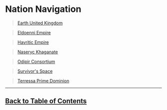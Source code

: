 #   Nation Navigation

>   [Earth United Kingdom](EarthUnitedKingdom.md)

>   [Eldoenni Empire](EldonenniEmpire.md)

>   [Havritic Empire](HavriticEmpire.md)

>   [Naseryc Khaganate](NaserycKhaganate.md)

>   [Odipir Consortium](OdipirConsortium.md)

>   [Survivor's Space](SurvivorsSpace.md)

>   [Terressa Prime Dominion](TerressaPrimeDominion.md)

---
<!--End of the file-->
##  [Back to Table of Contents](../TableOfContents.md)
